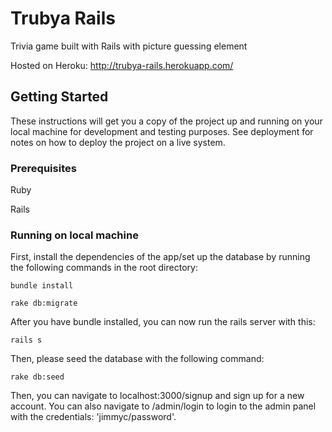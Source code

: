 # Trubya Rails

Trivia game built with Rails with picture guessing element

Hosted on Heroku: http://trubya-rails.herokuapp.com/

## Getting Started

These instructions will get you a copy of the project up and running on your local machine for development and testing purposes. See deployment for notes on how to deploy the project on a live system.

### Prerequisites
Ruby

Rails

### Running on local machine

First, install the dependencies of the app/set up the database by running the following commands in the root directory:

```
bundle install

rake db:migrate

```


After you have bundle installed, you can now run the rails server with this:

```
rails s
```

Then, please seed the database with the following command:

```
rake db:seed
```

Then, you can navigate to localhost:3000/signup and sign up for a new account. You can also navigate to /admin/login to login to the admin panel with the credentials: 'jimmyc/password'.
